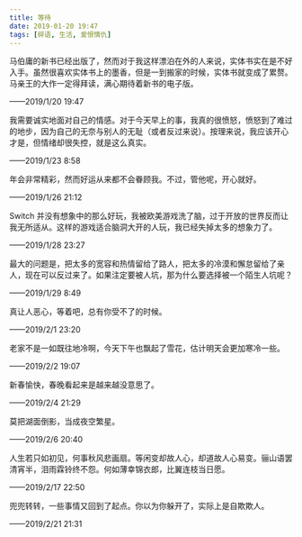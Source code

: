 ```yaml
---
title: 等待
date: 2019-01-20 19:47
tags: [碎语, 生活, 爱恨情仇]
---
```


马伯庸的新书已经出版了，然而对于我这样漂泊在外的人来说，实体书实在是不好入手。虽然很喜欢实体书上的墨香，但是一到搬家的时候，实体书就变成了累赘。马亲王的大作一定得拜读，满心期待着新书的电子版。

——2019/1/20 19:47

我需要诚实地面对自己的情感。对于今天早上的事，我真的很愤怒，愤怒到了难过的地步，因为自己的无奈与别人的无耻（或者反过来说）。按理来说，我应该开心才是，但情绪却很失控，就是这么真实。

——2019/1/23 8:58

年会非常精彩，然而好运从来都不会眷顾我。不过，管他呢，开心就好。

——2019/1/26 21:12

Switch 并没有想象中的那么好玩，我被欧美游戏洗了脑，过于开放的世界反而让我无所适从。这样的游戏适合脑洞大开的人玩，我已经失掉太多的想象力了。

——2019/1/28 23:27

最大的问题是，把太多的宽容和热情留给了路人，把太多的冷漠和懈怠留给了亲人，现在可以反过来了。如果注定要被人坑，那为什么要选择被一个陌生人坑呢？

——2019/1/29 8:49

真让人恶心，等着吧，总有你受不了的时候。

——2019/2/1 23:20

老家不是一如既往地冷啊，今天下午也飘起了雪花，估计明天会更加寒冷一些。

——2019/2/2 19:07

新春愉快，春晚看起来是越来越没意思了。

——2019/2/4 21:29

莫把湖面倒影，当成夜空繁星。

——2019/2/6 20:40

人生若只如初见，何事秋风悲画扇。等闲变却故人心，却道故人心易变。骊山语罢清宵半，泪雨霖铃终不怨。何如薄幸锦衣郎，比翼连枝当日愿。

——2019/2/17 22:50

兜兜转转，一些事情又回到了起点。你以为你躲开了，实际上是自欺欺人。

——2019/2/21 21:31

